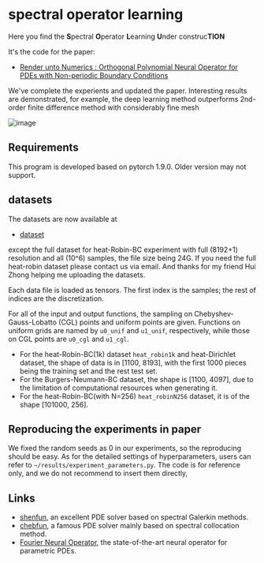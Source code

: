 # spectral operator learning
Here you find the **S**pectral **O**perator **L**earning **U**nder construc**TION**

It's the code for the paper:
- [Render unto Numerics : Orthogonal Polynomial Neural Operator for PDEs with Non-periodic Boundary Conditions](https://arxiv.org/abs/2206.12698)

We've complete the experients and updated the paper. Interesting results are demonstrated, for example, the deep learning method outperforms 2nd-order finite difference method with considerably fine mesh

![image](https://github.com/liu-ziyuan-math/spectral_operator_learning/blob/main/OPNO/results/vs-fdm.png)
 
## Requirements
This program is developed based on pytorch 1.9.0. Older version may not support.

## datasets
The datasets are now available at
- [dataset](https://drive.google.com/drive/folders/1YLsK5GkFpRvrUI4olSEBaz1Jo7T7lO0C?usp=sharing)

except the full dataset for heat-Robin-BC experiment with full (8192+1) resolution and all (10^6) samples, the file size being 24G. If you need the full heat-robin dataset please contact us via email. And thanks for my friend Hui Zhong helping me uploading the datasets.

Each data file is loaded as tensors. The first index is the samples; the rest of indices are the discretization.

For all of the input and output functions, the sampling on Chebyshev-Gauss-Lobatto (CGL) points and uniform points are given. Functions on uniform grids are named by `u0_unif` and `u1_unif`, respectively, while those on CGL points are `u0_cgl` and `u1_cgl`.

- For the heat-Robin-BC(1k) dataset `heat_robin1k` and heat-Dirichlet dataset, the shape of data is in [1100, 8193], with the first 1000 pieces being the training set and the rest test set. 
- For the Burgers-Neumann-BC dataset, the shape is [1100, 4097], due to the limitation of computational resources when generating it. 
- For the heat-Robin-BC(with N=256) `heat_robinN256` dataset, it is of the shape [101000, 256].

## Reproducing the experiments in paper
We fixed the random seeds as 0 in our experiments, so the reproducing should be easy. As for the detailed settings of hyperparameters, users can refer to `~/results/experiment_parameters.py`. The code is for reference only, and we do not recommend to insert them directly, 

## Links
- [shenfun](https://github.com/spectralDNS/shenfun), an excellent PDE solver based on spectral Galerkin methods.
- [chebfun](https://www.chebfun.org/), a famous PDE solver mainly based on spectral collocation method.
- [Fourier Neural Operator](https://github.com/neuraloperator/neuraloperator), the state-of-the-art neural operator for parametric PDEs. 
